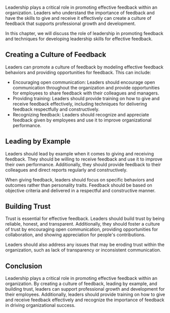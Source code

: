 
Leadership plays a critical role in promoting effective feedback within an organization. Leaders who understand the importance of feedback and have the skills to give and receive it effectively can create a culture of feedback that supports professional growth and development.

In this chapter, we will discuss the role of leadership in promoting feedback and techniques for developing leadership skills for effective feedback.

Creating a Culture of Feedback
------------------------------

Leaders can promote a culture of feedback by modeling effective feedback behaviors and providing opportunities for feedback. This can include:

* Encouraging open communication: Leaders should encourage open communication throughout the organization and provide opportunities for employees to share feedback with their colleagues and managers.
* Providing training: Leaders should provide training on how to give and receive feedback effectively, including techniques for delivering feedback respectfully and constructively.
* Recognizing feedback: Leaders should recognize and appreciate feedback given by employees and use it to improve organizational performance.

Leading by Example
------------------

Leaders should lead by example when it comes to giving and receiving feedback. They should be willing to receive feedback and use it to improve their own performance. Additionally, they should provide feedback to their colleagues and direct reports regularly and constructively.

When giving feedback, leaders should focus on specific behaviors and outcomes rather than personality traits. Feedback should be based on objective criteria and delivered in a respectful and constructive manner.

Building Trust
--------------

Trust is essential for effective feedback. Leaders should build trust by being reliable, honest, and transparent. Additionally, they should foster a culture of trust by encouraging open communication, providing opportunities for collaboration, and showing appreciation for people's contributions.

Leaders should also address any issues that may be eroding trust within the organization, such as lack of transparency or inconsistent communication.

Conclusion
----------

Leadership plays a critical role in promoting effective feedback within an organization. By creating a culture of feedback, leading by example, and building trust, leaders can support professional growth and development for their employees. Additionally, leaders should provide training on how to give and receive feedback effectively and recognize the importance of feedback in driving organizational success.
